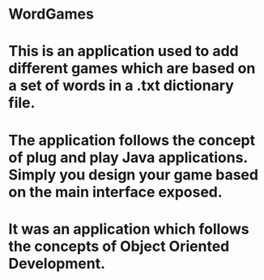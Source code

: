 # WordGames

# This is an application used to add different games which are based on a set of words in a .txt dictionary file.
# The application follows the concept of plug and play Java applications. Simply you design your game based on the main interface exposed.
# It was an application which follows the concepts of Object Oriented Development.